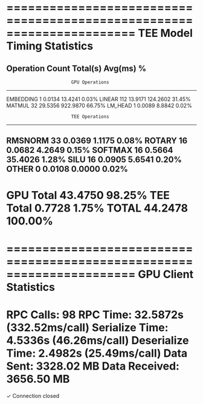 ======================================================================
                     TEE Model Timing Statistics                      
======================================================================
Operation               Count     Total(s)      Avg(ms)        %
----------------------------------------------------------------------

                            GPU Operations                            
----------------------------------------------------------------------
EMBEDDING                   1       0.0134      13.4241    0.03%
LINEAR                    112      13.9171     124.2602   31.45%
MATMUL                     32      29.5356     922.9870   66.75%
LM_HEAD                     1       0.0089       8.8842    0.02%

                            TEE Operations                            
----------------------------------------------------------------------
RMSNORM                    33       0.0369       1.1175    0.08%
ROTARY                     16       0.0682       4.2649    0.15%
SOFTMAX                    16       0.5664      35.4026    1.28%
SILU                       16       0.0905       5.6541    0.20%
OTHER                       0       0.0108       0.0000    0.02%
----------------------------------------------------------------------
GPU Total                          43.4750                98.25%
TEE Total                           0.7728                 1.75%
TOTAL                              44.2478               100.00%
======================================================================


======================================================================
                        GPU Client Statistics                         
======================================================================
RPC Calls:        98
RPC Time:         32.5872s (332.52ms/call)
Serialize Time:   4.5336s (46.26ms/call)
Deserialize Time: 2.4982s (25.49ms/call)
Data Sent:        3328.02 MB
Data Received:    3656.50 MB
======================================================================

✓ Connection closed